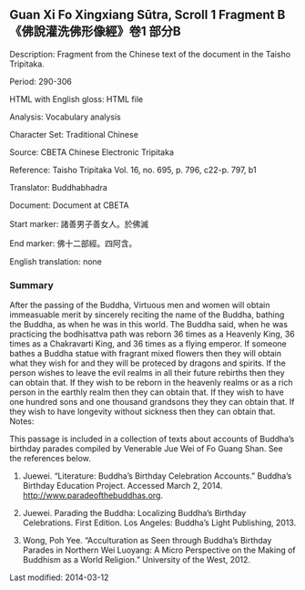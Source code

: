 ## Guan Xi Fo Xingxiang Sūtra, Scroll 1 Fragment B 《佛說灌洗佛形像經》卷1 部分B

Description: Fragment from the Chinese text of the document in the Taisho Tripitaka.

Period: 290-306

HTML with English gloss: HTML file

Analysis: Vocabulary analysis

Character Set: Traditional Chinese

Source: CBETA Chinese Electronic Tripitaka

Reference: Taisho Tripitaka Vol. 16, no. 695, p. 796, c22-p. 797, b1

Translator: Buddhabhadra

Document: Document at CBETA

Start marker: 諸善男子善女人。於佛滅

End marker: 佛十二部經。四阿含。

English translation: none

### Summary
After the passing of the Buddha, Virtuous men and women will obtain immeasuable merit by sincerely reciting the name of the Buddha, bathing the Buddha, as when he was in this world. The Buddha said, when he was practicing the bodhisattva path was reborn 36 times as a Heavenly King, 36 times as a Chakravarti King, and 36 times as a flying emperor. If someone bathes a Buddha statue with fragrant mixed flowers then they will obtain what they wish for and they will be proteced by dragons and spirits. If the person wishes to leave the evil realms in all their future rebirths then they can obtain that. If they wish to be reborn in the heavenly realms or as a rich person in the earthly realm then they can obtain that. If they wish to have one hundred sons and one thousand grandsons they they can obtain that. If they wish to have longevity without sickness then they can obtain that.
Notes:

This passage is included in a collection of texts about accounts of Buddha’s birthday parades compiled by Venerable Jue Wei of Fo Guang Shan. See the references below.

1. Juewei. “Literature: Buddha’s Birthday Celebration Accounts.” Buddha’s Birthday Education Project. Accessed March 2, 2014. http://www.paradeofthebuddhas.org.

2. Juewei. Parading the Buddha: Localizing Buddha’s Birthday Celebrations. First Edition. Los Angeles: Buddha’s Light Publishing, 2013.

3. Wong, Poh Yee. “Acculturation as Seen through Buddha’s Birthday Parades in Northern Wei Luoyang: A Micro Perspective on the Making of Buddhism as a World Religion.” University of the West, 2012.

Last modified: 2014-03-12
